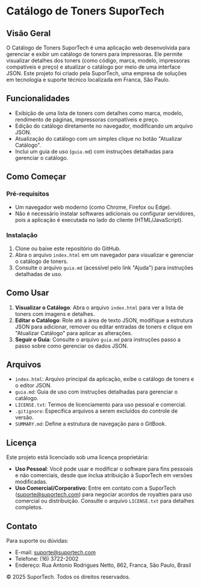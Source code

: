  # Catálogo de Toners SuporTech

## Visão Geral
O Catálogo de Toners SuporTech é uma aplicação web desenvolvida para gerenciar e exibir um catálogo de toners para impressoras. Ele permite visualizar detalhes dos toners (como código, marca, modelo, impressoras compatíveis e preço) e atualizar o catálogo por meio de uma interface JSON. Este projeto foi criado pela SuporTech, uma empresa de soluções em tecnologia e suporte técnico localizada em Franca, São Paulo.

## Funcionalidades
- Exibição de uma lista de toners com detalhes como marca, modelo, rendimento de páginas, impressoras compatíveis e preço.
- Edição do catálogo diretamente no navegador, modificando um arquivo JSON.
- Atualização do catálogo com um simples clique no botão "Atualizar Catálogo".
- Inclui um guia de uso (`guia.md`) com instruções detalhadas para gerenciar o catálogo.

## Como Começar
### Pré-requisitos
- Um navegador web moderno (como Chrome, Firefox ou Edge).
- Não é necessário instalar softwares adicionais ou configurar servidores, pois a aplicação é executada no lado do cliente (HTML/JavaScript).

### Instalação
1. Clone ou baixe este repositório do GitHub.
2. Abra o arquivo `index.html` em um navegador para visualizar e gerenciar o catálogo de toners.
3. Consulte o arquivo `guia.md` (acessível pelo link "Ajuda") para instruções detalhadas de uso.

## Como Usar
1. **Visualizar o Catálogo**: Abra o arquivo `index.html` para ver a lista de toners com imagens e detalhes.
2. **Editar o Catálogo**: Role até a área de texto JSON, modifique a estrutura JSON para adicionar, remover ou editar entradas de toners e clique em "Atualizar Catálogo" para aplicar as alterações.
3. **Seguir o Guia**: Consulte o arquivo `guia.md` para instruções passo a passo sobre como gerenciar os dados JSON.

## Arquivos
- `index.html`: Arquivo principal da aplicação, exibe o catálogo de toners e o editor JSON.
- `guia.md`: Guia de uso com instruções detalhadas para gerenciar o catálogo.
- `LICENSE.txt`: Termos de licenciamento para uso pessoal e comercial.
- `.gitignore`: Especifica arquivos a serem excluídos do controle de versão.
- `SUMMARY.md`: Define a estrutura de navegação para o GitBook.

## Licença
Este projeto está licenciado sob uma licença proprietária:
- **Uso Pessoal**: Você pode usar e modificar o software para fins pessoais e não comerciais, desde que inclua atribuição à SuporTech em versões modificadas.
- **Uso Comercial/Corporativo**: Entre em contato com a SuporTech (suporte@suportech.com) para negociar acordos de royalties para uso comercial ou distribuição.
Consulte o arquivo `LICENSE.txt` para detalhes completos.

## Contato
Para suporte ou dúvidas:
- E-mail: [suporte@suportech.com](mailto:suporte@suportech.com)
- Telefone: (16) 3722-2002
- Endereço: Rua Antonio Rodrigues Netto, 862, Franca, São Paulo, Brasil

© 2025 SuporTech. Todos os direitos reservados.
